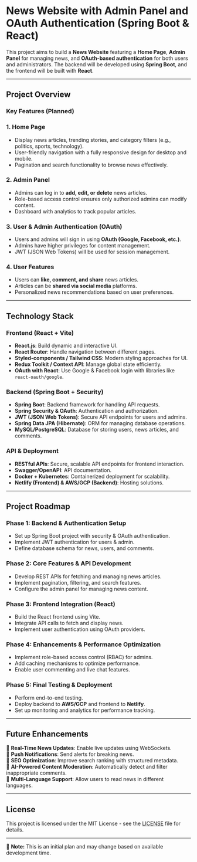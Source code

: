 # News Website with Admin Panel and OAuth Authentication (Spring Boot & React)

This project aims to build a **News Website** featuring a **Home Page**, **Admin Panel** for managing news, and **OAuth-based authentication** for both users and administrators. The backend will be developed using **Spring Boot**, and the frontend will be built with **React**.

---

## **Project Overview**

### **Key Features (Planned)**

### **1. Home Page**
- Display news articles, trending stories, and category filters (e.g., politics, sports, technology).
- User-friendly navigation with a fully responsive design for desktop and mobile.
- Pagination and search functionality to browse news effectively.

### **2. Admin Panel**
- Admins can log in to **add, edit, or delete** news articles.
- Role-based access control ensures only authorized admins can modify content.
- Dashboard with analytics to track popular articles.

### **3. User & Admin Authentication (OAuth)**
- Users and admins will sign in using **OAuth (Google, Facebook, etc.)**.
- Admins have higher privileges for content management.
- JWT (JSON Web Tokens) will be used for session management.

### **4. User Features**
- Users can **like, comment, and share** news articles.
- Articles can be **shared via social media** platforms.
- Personalized news recommendations based on user preferences.

---

## **Technology Stack**

### **Frontend (React + Vite)**
- **React.js**: Build dynamic and interactive UI.
- **React Router**: Handle navigation between different pages.
- **Styled-components / Tailwind CSS**: Modern styling approaches for UI.
- **Redux Toolkit / Context API**: Manage global state efficiently.
- **OAuth with React**: Use Google & Facebook login with libraries like `react-oauth/google`.

### **Backend (Spring Boot + Security)**
- **Spring Boot**: Backend framework for handling API requests.
- **Spring Security & OAuth**: Authentication and authorization.
- **JWT (JSON Web Tokens)**: Secure API endpoints for users and admins.
- **Spring Data JPA (Hibernate)**: ORM for managing database operations.
- **MySQL/PostgreSQL**: Database for storing users, news articles, and comments.

### **API & Deployment**
- **RESTful APIs**: Secure, scalable API endpoints for frontend interaction.
- **Swagger/OpenAPI**: API documentation.
- **Docker + Kubernetes**: Containerized deployment for scalability.
- **Netlify (Frontend) & AWS/GCP (Backend)**: Hosting solutions.

---

## **Project Roadmap**

### **Phase 1: Backend & Authentication Setup**
- Set up Spring Boot project with security & OAuth authentication.
- Implement JWT authentication for users & admin.
- Define database schema for news, users, and comments.

### **Phase 2: Core Features & API Development**
- Develop REST APIs for fetching and managing news articles.
- Implement pagination, filtering, and search features.
- Configure the admin panel for managing news content.

### **Phase 3: Frontend Integration (React)**
- Build the React frontend using Vite.
- Integrate API calls to fetch and display news.
- Implement user authentication using OAuth providers.

### **Phase 4: Enhancements & Performance Optimization**
- Implement role-based access control (RBAC) for admins.
- Add caching mechanisms to optimize performance.
- Enable user commenting and live chat features.

### **Phase 5: Final Testing & Deployment**
- Perform end-to-end testing.
- Deploy backend to **AWS/GCP** and frontend to **Netlify**.
- Set up monitoring and analytics for performance tracking.

---

## **Future Enhancements**

🔹 **Real-Time News Updates**: Enable live updates using WebSockets.  
🔹 **Push Notifications**: Send alerts for breaking news.  
🔹 **SEO Optimization**: Improve search ranking with structured metadata.  
🔹 **AI-Powered Content Moderation**: Automatically detect and filter inappropriate comments.  
🔹 **Multi-Language Support**: Allow users to read news in different languages.  

---

## **License**

This project is licensed under the MIT License - see the [LICENSE](LICENSE) file for details.

---

📌 **Note:** This is an initial plan and may change based on available development time.

